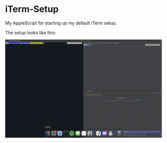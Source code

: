 # iTerm-Setup
My AppleScript for starting up my default iTerm setup.

The setup looks like this:


![Screenshot of terminal setup](images/screenshot.png)
